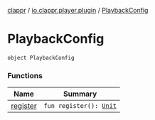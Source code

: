 [clappr](../../index.md) / [io.clappr.player.plugin](../index.md) / [PlaybackConfig](./index.md)

# PlaybackConfig

`object PlaybackConfig`

### Functions

| Name | Summary |
|---|---|
| [register](register.md) | `fun register(): `[`Unit`](https://kotlinlang.org/api/latest/jvm/stdlib/kotlin/-unit/index.html) |
